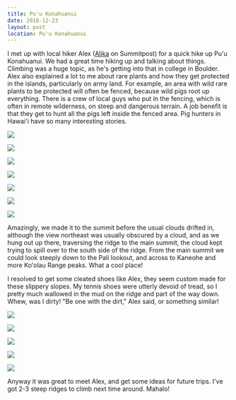 ```yaml
---
title: Pu'u Konahuanui
date: 2010-12-23
layout: post
location: Pu'u Konahuanui
---
```


I met up with local hiker Alex ([Alika](http://www.summitpost.org/users/alika/58229) on
Summitpost) for a quick hike up Pu'u Konahuanui. We had a great time hiking
up and talking about things. Climbing was a huge topic, as he's getting
into that in college in Boulder. Alex also explained a lot to me about
rare plants and how they get protected in the islands, particularly on
army land. For example, an area with wild rare plants to be protected will
often be fenced, because wild pigs root up everything. There is a crew
of local guys who put in the fencing, which is often in remote wilderness,
on steep and dangerous terrain. A job benefit is that they get to hunt
all the pigs left inside the fenced area. Pig hunters in Hawai'i have so
many interesting stories.
  
  
[![](http://farm6.static.flickr.com/5044/5288120489_e5e274d49b.jpg)](http://www.flickr.com/photos/ripsawridge/5288120489/)
  
[![](http://farm6.static.flickr.com/5166/5288724330_c09c2b8ccd.jpg)](http://www.flickr.com/photos/ripsawridge/5288724330/)
  
[![](http://farm6.static.flickr.com/5088/5288123151_eabd8c4a53.jpg)](http://www.flickr.com/photos/ripsawridge/5288123151/)
  
[![](http://farm6.static.flickr.com/5002/5288727068_5bf9274196.jpg)](http://www.flickr.com/photos/ripsawridge/5288727068/)
  
[![](http://farm6.static.flickr.com/5049/5288125261_de61c8ccfe.jpg)](http://www.flickr.com/photos/ripsawridge/5288125261/)
  
[![](http://farm6.static.flickr.com/5006/5288126357_ea3be56d34.jpg)](http://www.flickr.com/photos/ripsawridge/5288126357/)
  
[![](http://farm6.static.flickr.com/5048/5288127011_10e0ed786d.jpg)](http://www.flickr.com/photos/ripsawridge/5288127011/)
  
  
Amazingly, we made it to the summit before the usual clouds drifted in,
although the view northeast was usually obscured by a cloud, and as we
hung out up there, traversing the ridge to the main summit, the cloud kept
trying to spill over to the south side of the ridge. From the main summit
we could look steeply down to the Pali lookout, and across to Kaneohe and
more Ko'olau Range peaks. What a cool place!
  
  
I resolved to get some cleated shoes like Alex, they seem custom made
for these slippery slopes. My tennis shoes were utterly devoid of tread,
so I pretty much wallowed in the mud on the ridge and part of the way down.
Whew, was I dirty! "Be one with the dirt," Alex said, or something similar!
  
  
  
[![](http://farm6.static.flickr.com/5247/5288132597_513e4a1197.jpg)](http://www.flickr.com/photos/ripsawridge/5288132597/)
  
[![](http://farm6.static.flickr.com/5125/5288133597_256c2da4f0.jpg)](http://www.flickr.com/photos/ripsawridge/5288133597/)
  
[![](http://farm6.static.flickr.com/5207/5288737602_36de11db23.jpg)](http://www.flickr.com/photos/ripsawridge/5288737602/)
  
[![](http://farm6.static.flickr.com/5047/5288739990_86c21a947b.jpg)](http://www.flickr.com/photos/ripsawridge/5288739990/)
  
[![](http://farm6.static.flickr.com/5209/5288139357_bc7567c6e2.jpg)](http://www.flickr.com/photos/ripsawridge/5288139357/)
  
  
  
Anyway it was great to meet Alex, and get some ideas for future trips.
I've got 2-3 steep ridges to climb next time around. Mahalo!
